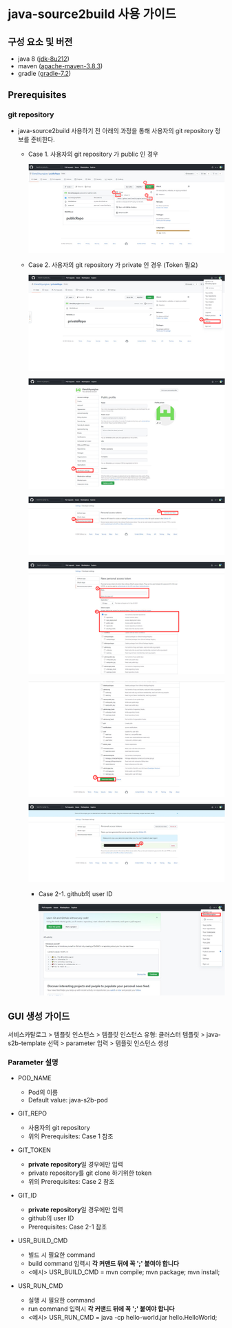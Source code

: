 # java-source2build 사용 가이드

## 구성 요소 및 버전
* java 8 ([jdk-8u212](https://www.oracle.com/java/technologies/javase/8u212-relnotes.html))
* maven ([apache-maven-3.8.3](https://maven.apache.org/docs/3.8.3/release-notes.html))
* gradle ([gradle-7.2](https://docs.gradle.org/7.2/release-notes.html))

## Prerequisites

### git repository

* java-source2build 사용하기 전 아래의 과정을 통해 사용자의 git repository 정보를 준비한다.

  * Case 1. 사용자의 git repository 가 public 인 경우
  
    ![image](figure/public_repo.png)
  
  * Case 2. 사용자의 git repository 가 private 인 경우 (Token 필요)
   
    ![image](figure/private_repo_1.png)

    ![image](figure/private_repo_2.png)

    ![image](figure/private_repo_3.png)

    ![image](figure/private_repo_4.png)

    ![image](figure/private_repo_5.png)

    ![image](figure/private_repo_6.png)

    * Case 2-1. github의 user ID
  
      ![image](figure/userID.png)

## GUI 생성 가이드

서비스카탈로그 > 템플릿 인스턴스 > 템플릿 인스턴스 유형: 클러스터 템플릿 > java-s2b-template 선택 > parameter 입력 > 템플릿 인스턴스 생성

### Parameter 설명

* POD_NAME
  * Pod의 이름
  * Default value: java-s2b-pod
  
* GIT_REPO
  * 사용자의 git repository 
  * 위의 Prerequisites: Case 1 참조
  
* GIT_TOKEN
  * **private repository**일 경우에만 입력
  * private repository를 git clone 하기위한 token
  * 위의 Prerequisites: Case 2 참조
  
* GIT_ID
  * **private repository**일 경우에만 입력
  * github의 user ID
  * Prerequisites: Case 2-1 참조

* USR_BUILD_CMD
  * 빌드 시 필요한 command
  * build command 입력시 **각 커맨드 뒤에 꼭 ';' 붙여야 합니다**
  * <예시> USR_BUILD_CMD = mvn compile; mvn package; mvn install;

* USR_RUN_CMD
  * 실행 시 필요한 command
  * run command 입력시 **각 커맨드 뒤에 꼭 ';' 붙여야 합니다**
  * <예시> USR_RUN_CMD = java -cp hello-world.jar hello.HelloWorld;


